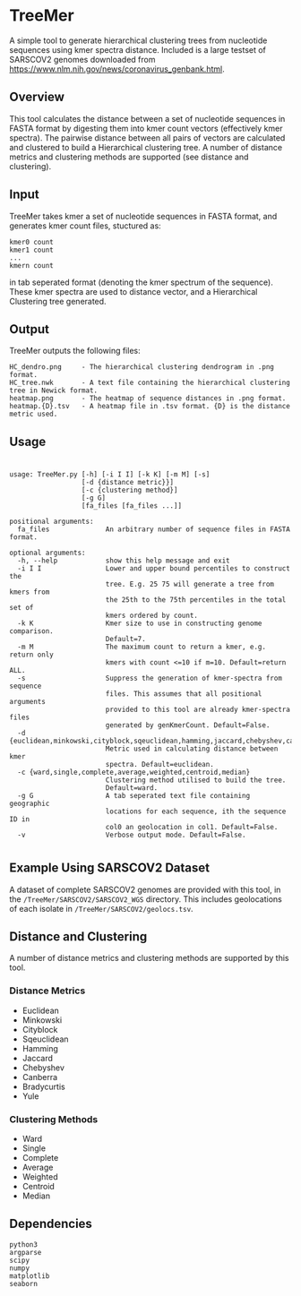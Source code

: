 # TreeMer
A simple tool to generate hierarchical clustering trees from nucleotide sequences using kmer spectra distance. Included is a large testset of SARSCOV2 genomes downloaded from https://www.nlm.nih.gov/news/coronavirus_genbank.html.

## Overview

This tool calculates the distance between a set of nucleotide sequences in FASTA format by digesting them into kmer count vectors (effectively kmer spectra). The pairwise distance between all pairs of vectors are calculated and clustered to build a Hierarchical clustering tree. A number of distance metrics and clustering methods are supported (see distance and clustering). 

## Input

TreeMer takes kmer a set of nucleotide sequences in FASTA format, and generates kmer count files, stuctured as:

    kmer0 count
    kmer1 count
    ...
    kmern count

in tab seperated format (denoting the kmer spectrum of the sequence). These kmer spectra are used to distance vector, and a Hierarchical Clustering tree generated.

## Output

TreeMer outputs the following files:

    HC_dendro.png     - The hierarchical clustering dendrogram in .png format.
    HC_tree.nwk       - A text file containing the hierarchical clustering tree in Newick format. 
    heatmap.png       - The heatmap of sequence distances in .png format.
    heatmap.{D}.tsv   - A heatmap file in .tsv format. {D} is the distance metric used. 

## Usage
#
    usage: TreeMer.py [-h] [-i I I] [-k K] [-m M] [-s]
                      [-d {distance metric}}]
                      [-c {clustering method}]
                      [-g G]
                      [fa_files [fa_files ...]]

    positional arguments:
      fa_files              An arbitrary number of sequence files in FASTA format.

    optional arguments:
      -h, --help            show this help message and exit
      -i I I                Lower and upper bound percentiles to construct the
                            tree. E.g. 25 75 will generate a tree from kmers from
                            the 25th to the 75th percentiles in the total set of
                            kmers ordered by count.
      -k K                  Kmer size to use in constructing genome comparison.
                            Default=7.
      -m M                  The maximum count to return a kmer, e.g. return only
                            kmers with count <=10 if m=10. Default=return ALL.
      -s                    Suppress the generation of kmer-spectra from sequence
                            files. This assumes that all positional arguments
                            provided to this tool are already kmer-spectra files
                            generated by genKmerCount. Default=False.
      -d {euclidean,minkowski,cityblock,sqeuclidean,hamming,jaccard,chebyshev,canberra,braycurtis,yule}
                            Metric used in calculating distance between kmer
                            spectra. Default=euclidean.
      -c {ward,single,complete,average,weighted,centroid,median}
                            Clustering method utilised to build the tree.
                            Default=ward.
      -g G                  A tab seperated text file containing geographic
                            locations for each sequence, ith the sequence ID in
                            col0 an geolocation in col1. Default=False.
      -v                    Verbose output mode. Default=False.
#

## Example Using SARSCOV2 Dataset

A dataset of complete SARSCOV2 genomes are provided with this tool, in the `/TreeMer/SARSCOV2/SARSCOV2_WGS` directory. This includes geolocations of each isolate in `/TreeMer/SARSCOV2/geolocs.tsv`.



## Distance and Clustering
A number of distance metrics and clustering methods are supported by this tool.
### Distance Metrics
- Euclidean
- Minkowski
- Cityblock
- Sqeuclidean
- Hamming
- Jaccard
- Chebyshev
- Canberra
- Bradycurtis
- Yule
### Clustering Methods
- Ward
- Single
- Complete
- Average
- Weighted
- Centroid
- Median

## Dependencies
    python3
    argparse
    scipy
    numpy
    matplotlib
    seaborn
